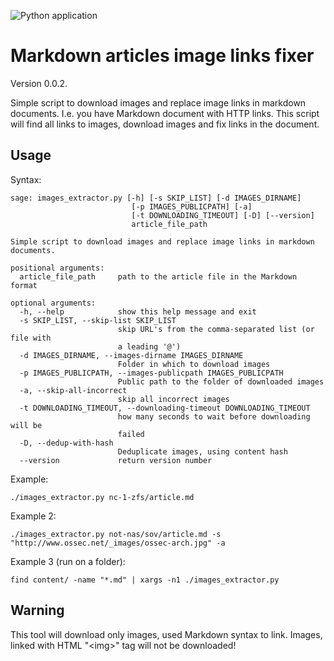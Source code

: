 ![Python application](https://github.com/artiomn/markdown_images_downloader/workflows/Python%20application/badge.svg)

# Markdown articles image links fixer

Version 0.0.2.

Simple script to download images and replace image links in markdown documents.
I.e. you have Markdown document with HTTP links.
This script will find all links to images, download images and fix links in the document.


## Usage

Syntax:

```
sage: images_extractor.py [-h] [-s SKIP_LIST] [-d IMAGES_DIRNAME]
                           [-p IMAGES_PUBLICPATH] [-a]
                           [-t DOWNLOADING_TIMEOUT] [-D] [--version]
                           article_file_path

Simple script to download images and replace image links in markdown
documents.

positional arguments:
  article_file_path     path to the article file in the Markdown format

optional arguments:
  -h, --help            show this help message and exit
  -s SKIP_LIST, --skip-list SKIP_LIST
                        skip URL's from the comma-separated list (or file with
                        a leading '@')
  -d IMAGES_DIRNAME, --images-dirname IMAGES_DIRNAME
                        Folder in which to download images
  -p IMAGES_PUBLICPATH, --images-publicpath IMAGES_PUBLICPATH
                        Public path to the folder of downloaded images
  -a, --skip-all-incorrect
                        skip all incorrect images
  -t DOWNLOADING_TIMEOUT, --downloading-timeout DOWNLOADING_TIMEOUT
                        how many seconds to wait before downloading will be
                        failed
  -D, --dedup-with-hash
                        Deduplicate images, using content hash
  --version             return version number
```

Example:

```
./images_extractor.py nc-1-zfs/article.md
```

Example 2:

```
./images_extractor.py not-nas/sov/article.md -s "http://www.ossec.net/_images/ossec-arch.jpg" -a
```

Example 3 (run on a folder):

```
find content/ -name "*.md" | xargs -n1 ./images_extractor.py
```

## Warning

This tool will download only images, used Markdown syntax to link.
Images, linked with HTML "\<img\>" tag will not be downloaded!


